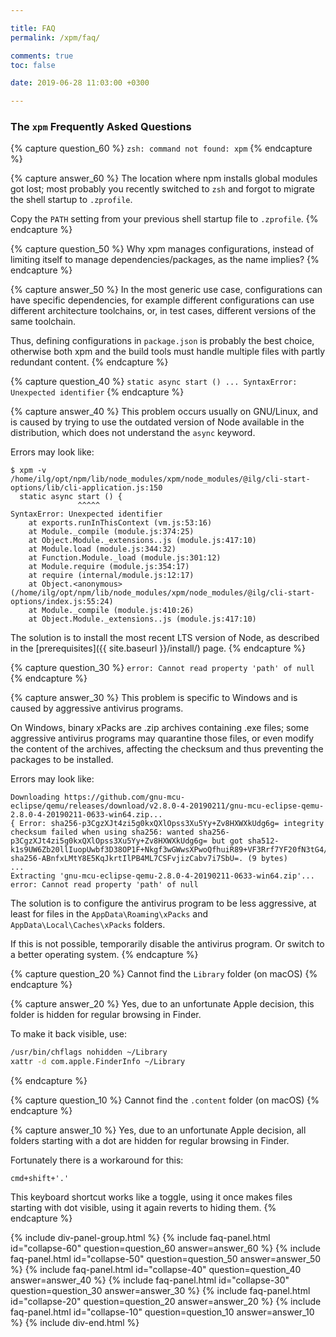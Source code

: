 ```yaml
---

title: FAQ
permalink: /xpm/faq/

comments: true
toc: false

date: 2019-06-28 11:03:00 +0300

---
```


### The `xpm` Frequently Asked Questions

{% capture question_60 %}
`zsh: command not found: xpm`
{% endcapture %}

{% capture answer_60 %}
The location where npm installs global modules got lost; most probably
you recently switched to `zsh` and forgot to migrate the shell startup
to `.zprofile`.

Copy the `PATH` setting from your previous shell startup file to
`.zprofile`.
{% endcapture %}

{% capture question_50 %}
Why xpm manages configurations, instead of limiting itself to manage
dependencies/packages, as the name implies?
{% endcapture %}

{% capture answer_50 %}
In the most generic use case, configurations can have specific dependencies,
for example different configurations can use different architecture
toolchains, or, in test cases, different versions of the same
toolchain.

Thus, defining configurations in `package.json` is probably the
best choice, otherwise both xpm and the build tools must handle
multiple files with partly redundant content.
{% endcapture %}

{% capture question_40 %}
`static async start () ... SyntaxError: Unexpected identifier`
{% endcapture %}

{% capture answer_40 %}
This problem occurs usually on GNU/Linux, and is caused by trying to use
the outdated version of Node available in the distribution, which
does not understand the `async` keyword.

Errors may look like:

```console
$ xpm -v
/home/ilg/opt/npm/lib/node_modules/xpm/node_modules/@ilg/cli-start-options/lib/cli-application.js:150
  static async start () {
               ^^^^^
SyntaxError: Unexpected identifier
    at exports.runInThisContext (vm.js:53:16)
    at Module._compile (module.js:374:25)
    at Object.Module._extensions..js (module.js:417:10)
    at Module.load (module.js:344:32)
    at Function.Module._load (module.js:301:12)
    at Module.require (module.js:354:17)
    at require (internal/module.js:12:17)
    at Object.<anonymous> (/home/ilg/opt/npm/lib/node_modules/xpm/node_modules/@ilg/cli-start-options/index.js:55:24)
    at Module._compile (module.js:410:26)
    at Object.Module._extensions..js (module.js:417:10)
```

The solution is to install the most recent LTS version of Node, as
described in the [prerequisites]({{ site.baseurl }}/install/) page.
{% endcapture %}

{% capture question_30 %}
`error: Cannot read property 'path' of null`
{% endcapture %}

{% capture answer_30 %}
This problem is specific to Windows and is caused by aggressive antivirus programs.

On Windows, binary xPacks are .zip archives containing .exe files;
some aggressive antivirus programs may quarantine those files, or
even modify the content of the archives, affecting the checksum and
thus preventing the packages to be installed.

Errors may look like:

```console
Downloading https://github.com/gnu-mcu-eclipse/qemu/releases/download/v2.8.0-4-20190211/gnu-mcu-eclipse-qemu-2.8.0-4-20190211-0633-win64.zip...
{ Error: sha256-p3CgzXJt4zi5g0kxQXlOpss3Xu5Yy+Zv8HXWXkUdg6g= integrity checksum failed when using sha256: wanted sha256-p3CgzXJt4zi5g0kxQXlOpss3Xu5Yy+Zv8HXWXkUdg6g= but got sha512-k1s9UW6Zb20llIuopUwbf3D38OP1F+Nkgf3wGWwsXPwoQfhuiR89+VF3Rrf7YF20fN3tG4/3jZSC3apiHbQ6NA== sha256-ABnfxLMtY8E5KqJkrtIlPB4ML7CSFvjizCabv7i7SbU=. (9 bytes)
...
Extracting 'gnu-mcu-eclipse-qemu-2.8.0-4-20190211-0633-win64.zip'...
error: Cannot read property 'path' of null
```

The solution is to configure the antivirus program to be less aggressive,
at least for files in the
`AppData\Roaming\xPacks` and `AppData\Local\Caches\xPacks` folders.

If this is not possible, temporarily disable the antivirus program. Or switch
to a better operating system.
{% endcapture %}

{% capture question_20 %}
Cannot find the `Library` folder (on macOS)
{% endcapture %}

{% capture answer_20 %}
Yes, due to an unfortunate Apple decision,
this folder is hidden for regular browsing in Finder.

To make it back visible, use:

```sh
/usr/bin/chflags nohidden ~/Library
xattr -d com.apple.FinderInfo ~/Library
```

{% endcapture %}

{% capture question_10 %}
Cannot find the `.content` folder (on macOS)
{% endcapture %}

{% capture answer_10 %}
Yes, due to an unfortunate Apple decision,
all folders starting with a dot are hidden for regular browsing in Finder.

Fortunately there is a workaround for this:

```console
cmd+shift+'.'
```

This keyboard shortcut works like a toggle, using it once makes files
starting with dot visible,
using it again reverts to hiding them.
{% endcapture %}

{% include div-panel-group.html %}
{% include faq-panel.html id="collapse-60" question=question_60 answer=answer_60 %}
{% include faq-panel.html id="collapse-50" question=question_50 answer=answer_50 %}
{% include faq-panel.html id="collapse-40" question=question_40 answer=answer_40 %}
{% include faq-panel.html id="collapse-30" question=question_30 answer=answer_30 %}
{% include faq-panel.html id="collapse-20" question=question_20 answer=answer_20 %}
{% include faq-panel.html id="collapse-10" question=question_10 answer=answer_10 %}
{% include div-end.html %}
